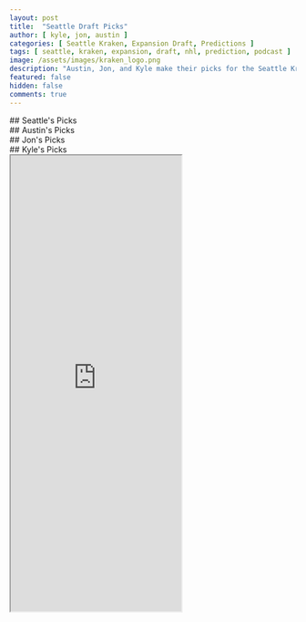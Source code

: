 ```yaml
---
layout: post
title:  "Seattle Draft Picks"
author: [ kyle, jon, austin ]
categories: [ Seattle Kraken, Expansion Draft, Predictions ]
tags: [ seattle, kraken, expansion, draft, nhl, prediction, podcast ]
image: /assets/images/kraken_logo.png
description: "Austin, Jon, and Kyle make their picks for the Seattle Kraken expansion draft. How much will Ron Francis agree with us?"
featured: false
hidden: false
comments: true
---
```


<div class="row">
  <div class="col-sm-12 col-md-6 col-lg-3">
    ## Seattle's Picks
  </div>
  
  <div class="col-sm-12 col-md-6 col-lg-3">
    ## Austin's Picks
  </div>

  <div class="col-sm-12 col-md-6 col-lg-3">
    ## Jon's Picks
  </div>

  <div class="col-sm-12 col-md-6 col-lg-3">
    <div class="row">
      ## Kyle's Picks
    </div>
    <div class="row">
      <iframe src="https://docs.google.com/spreadsheets/d/e/2PACX-1vRBTHAZ8VJG3FuP4tWjsPI2zwYvb1ahDuBsgGTksQLQEGolF8W2Mi7xZJmLO_4tVoYZjArqMUFC8HWE/pubhtml?gid=875217170&amp;single=true&amp;widget=true&amp;headers=false" height="800"/>
    </div>
  </div>
</div>
